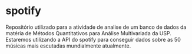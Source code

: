 # spotify
Repositório utilizado para a atividade de analise de um banco de dados da matéria de Métodos Quantitativos para Análise Multivariada da USP.
Estaremos utilizando a API do spotify para conseguir dados sobre as 50 músicas mais escutadas mundialmente atualmente.
